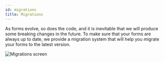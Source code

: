 ```yaml
---
id: migrations
title: Migrations
---
```


As forms evolve, so does the code, and it is inevitable that we will produce some breaking changes in the future. To make sure that your forms are always up to date, we provide a migration system that will help you migrate your forms to the latest version.

![Migrations screen](/img/pentagram.svg)

